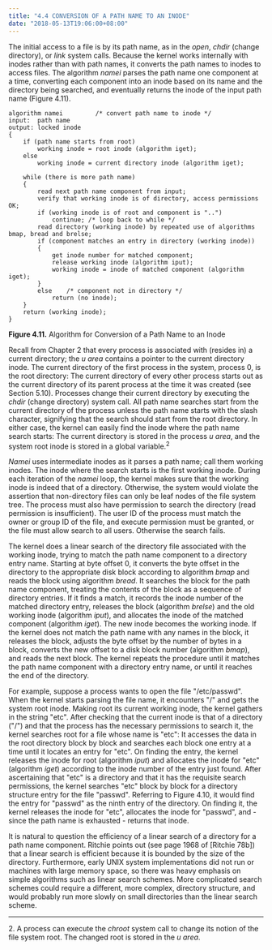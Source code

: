 ```yaml
---
title: "4.4 CONVERSION OF A PATH NAME TO AN INODE"
date: "2018-05-13T19:06:00+08:00"
---
```


The initial access to a file is by its path name, as in the *open*, *chdir* (change directory), or *link* system calls. Because the kernel works internally with inodes rather than with path names, it converts the path names to inodes to access files. The algorithm *namei* parses the path name one component at a time, converting each component into an inode based on its name and the directory being searched, and eventually returns the inode of the input path name (Figure 4.11).

```text
algorithm namei         /* convert path name to inode */
input:  path name
output: locked inode
{
    if (path name starts from root)
        working inode = root inode (algorithm iget);
    else
        working inode = current directory inode (algorithm iget);

    while (there is more path name)
    {
        read next path name component from input;
        verify that working inode is of directory, access permissions OK;
        if (working inode is of root and component is "..")
            continue; /* loop back to while */
        read directory (working inode) by repeated use of algorithms bmap, bread and brelse;
        if (component matches an entry in directory (working inode))
        {
            get inode number for matched component;
            release working inode (algorithm iput);
            working inode = inode of matched component (algorithm iget);
        }
        else    /* component not in directory */
            return (no inode);
    }
    return (working inode);
}
```

**Figure 4.11.** Algorithm for Conversion of a Path Name to an Inode

Recall from Chapter 2 that every process is associated with (resides in) a current directory; the *u area* contains a pointer to the current directory inode. The current directory of the first process in the system, process 0, is the root directory: The current directory of every other process starts out as the current directory of its parent process at the time it was created (see Section 5.10). Processes change their current directory by executing the *chdir* (change directory) system call. All path name searches start from the current directory of the process unless the path name starts with the slash character, signifying that the search should start from the root directory. In either case, the kernel can easily find the inode where the path name search starts: The current directory is stored in the process *u area*, and the system root inode is stored in a global variable.<sup>2</sup>

*Namei* uses intermediate inodes as it parses a path name; call them working inodes. The inode where the search starts is the first working inode. During each iteration of the *namei* loop, the kernel makes sure that the working inode is indeed that of a directory. Otherwise, the system would violate the assertion that non-directory files can only be leaf nodes of the file system tree. The process must also
have permission to search the directory (read permission is insufficient). The user ID of the process must match the owner or group ID of the file, and execute permission must be granted, or the file must allow search to all users. Otherwise the search fails.

The kernel does a linear search of the directory file associated with the working inode, trying to match the path name component to a directory entry name. Starting at byte offset 0, it converts the byte offset in the directory to the appropriate disk block according to algorithm *bmap* and reads the block using algorithm *bread*. It searches the block for the path name component, treating the contents of the block as a sequence of directory entries. If it finds a match, it records the inode number of the matched directory entry, releases the block (algorithm *brelse*) and the old working inode (algorithm *iput*), and allocates the inode of the matched component (algorithm *iget*). The new inode becomes the working inode. If the kernel does not match the path name with any names in the block, it releases the block, adjusts the byte offset by the number of bytes in a block, converts the new offset to a disk block number (algorithm *bmap*), and reads the next block. The kernel repeats the procedure until it matches the path name component with a directory entry name, or until it reaches the end of the directory.

For example, suppose a process wants to open the file "/etc/passwd". When the kernel starts parsing the file name, it encounters "/" and gets the system root inode. Making root its current working inode, the kernel gathers in the string "etc". After checking that the current inode is that of a directory ("/") and that the process has the necessary permissions to search it, the kernel searches root for a file whose name is "etc": It accesses the data in the root directory block by block and searches each block one entry at a time until it locates an entry for "etc". On finding the entry, the kernel releases the inode for root (algorithm *iput*) and allocates the inode for "etc" (algorithm *iget*) according to the inode number of the entry just found. After ascertaining that "etc" is a directory and that it has the
requisite search permissions, the kernel searches "etc" block by block for a directory structure entry for the file "passwd". Referring to Figure 4.10, it would find the entry for "passwd" as the ninth entry of the directory. On finding it, the kernel releases the inode for "etc", allocates the inode for "passwd", and - since the path name is exhausted - returns that inode.

It is natural to question the efficiency of a linear search of a directory for a path name component. Ritchie points out (see page 1968 of [Ritchie 78b]) that a linear search is efficient because it is bounded by the size of the directory. Furthermore, early UNIX system implementations did not run or machines with large memory space, so there was heavy emphasis on simple algorithms such as linear search
schemes. More complicated search schemes could require a different, more complex, directory structure, and would probably run more slowly on small directories than the linear search scheme.

------

2\. A process can execute the *chroot* system call to change its notion of the file system root. The changed root is stored in the *u area*.